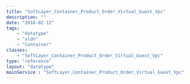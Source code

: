```yaml
---
title: "SoftLayer_Container_Product_Order_Virtual_Guest_Vpc"
description: ""
date: "2018-02-12"
tags:
    - "datatype"
    - "sldn"
    - "Container"
classes:
    - "SoftLayer_Container_Product_Order_Virtual_Guest_Vpc"
type: "reference"
layout: "datatype"
mainService : "SoftLayer_Container_Product_Order_Virtual_Guest_Vpc"
---
```

